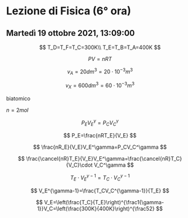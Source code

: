 # Lezione di Fisica (6° ora)
## Martedì 19 ottobre 2021, 13:09:00

$$
T_D=T_F=T_C=300K\\
T_E=T_B=T_A=400K
$$


$$
PV=nRT
$$



$$
v_A=20dm^3=20\cdot10^{-3}m^3
$$

$$
v_X=600dm^3=60\cdot 10^{-3}m^3
$$


biatomico

$n=2mol$

$$
P_EV_E^\gamma=P_CV_C^\gamma$$

$$
P_E=\frac{nRT_E}{V_E}
$$

$$
\frac{nR_E}{V_E}V_E^\gamma=P_CV_C^\gamma
$$

$$
\frac{\cancel{nR}T_E}{V_E}V_E^\gamma=\frac{\cancel{nR}T_C}{V_C}\cdot V_C^\gamma
$$


$$
T_E\cdot V_E^{\gamma-1}=T_C\cdot V_C^{\gamma -1}
$$

$$
V_E^{\gamma-1}=\frac{T_CV_C^{\gamma-1}}{T_E}
$$

$$
V_E=\left(\frac{T_C}{T_E}\right)^{\frac1{\gamma-1}}V_C=\left(\frac{300K}{400K}\right)^{\frac52}
$$
<!--stackedit_data:
eyJoaXN0b3J5IjpbLTM4NTI2NTgxMCwtNDc0MzMzMjQyLC00NT
U5NzYzODgsLTU0NDQwODkxNV19
-->